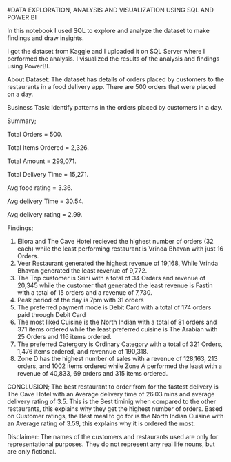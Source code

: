 #DATA EXPLORATION, ANALYSIS AND VISUALIZATION USING SQL AND POWER BI

In this notebook I used SQL to explore and analyze the dataset to make findings and draw insights. 

I got the dataset from Kaggle and I uploaded it on SQL Server where I performed the analysis. I visualized the results of the analysis and findings using PowerBI.

About Dataset:
The dataset has details of orders placed by customers to the restaurants in a food delivery app. There are 500 orders that were placed on a day.


Business Task: Identify patterns in the orders placed by customers in a day.

Summary; 

Total Orders = 500.

Total Items Ordered = 2,326.

Total Amount = 299,071.

Total Delivery Time = 15,271.

Avg food rating = 3.36.

Avg delivery Time = 30.54.

Avg delivery rating = 2.99.

Findings;
1) Ellora and The Cave Hotel recieved the highest number of orders (32 each) while the least performing restaurant is Vrinda Bhavan with just 16 Orders.
2) Veer Restaurant generated the highest revenue of 19,168, While Vrinda Bhavan generated the least revenue of 9,772.
3) The Top customer is Srini with a total of 34 Orders and revenue of 20,345 while the customer that generated the least revenue is Fastin with a total of 15 orders      and a revenue of 7,730.
4) Peak period of the day is 7pm with 31 orders 
5) The preferred payment mode is Debit Card with a total of 174 orders paid through Debit Card
6) The most liked Cuisine is the North Indian with a total of 81 orders and 371 items ordered while the least preferred cuisine is The Arabian with 25 Orders and 
   116 items ordered.
7) The preferred Catergory is Ordinary Category with a total of 321 Orders, 1,476 items ordered, and revennue of 190,318.
8) Zone D has the highest number of sales with a revenue of 128,163, 213 orders, and 1002 items ordered while Zone A performed the least with a revenue of 40,833,
   69 orders and 315 items ordered.
   
 CONCLUSION;
   The best restaurant to order from for the fastest delivery is The Cave Hotel with an Average delivery time of 26.03 mins and average delivery rating of 3.5. This is    the Best timinig when compared to the other restaurants, this explains why they get the highest number of orders. 
   Based on Customer ratings, the Best meal to go for is the North Indian Cuisine with an Average rating of 3.59, this explains why it is ordered the most.



Disclaimer: The names of the customers and restaurants used are only for representational purposes. They do not represent any real life nouns, but are only fictional.
